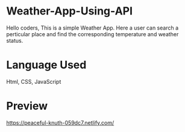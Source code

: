 # Weather-App-Using-API
Hello coders,
This is a simple Weather App. Here a user can search a perticular place and find the corresponding temperature and weather status.

# Language Used
Html, CSS, JavaScript

# Preview
https://peaceful-knuth-059dc7.netlify.com/
